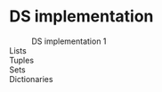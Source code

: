 # DS implementation
<html>
<body>
<dd>DS implementation 1
<dt>Lists
<br>
Tuples
<br>
Sets
<br>
Dictionaries

    

